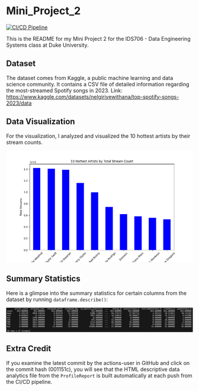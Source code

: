 # Mini_Project_2
[![CI/CD Pipeline](https://github.com/nogibjj/Peter_Min_Data_Engineering_Project2/actions/workflows/cicd.yml/badge.svg?branch=main)](https://github.com/nogibjj/Peter_Min_Data_Engineering_Project2/actions/workflows/cicd.yml)

This is the README for my Mini Project 2 for the IDS706 - Data Engineering Systems class at Duke University.

## Dataset
The dataset comes from Kaggle, a public machine learning and data science community. It contains a CSV file of detailed information regarding the most-streamed Spotify songs in 2023. Link: https://www.kaggle.com/datasets/nelgiriyewithana/top-spotify-songs-2023/data

## Data Visualization
For the visualization, I analyzed and visualized the 10 hottest artists by their stream counts.

![alt text](top_10_artist_by_stream_count.png)

## Summary Statistics
Here is a glimpse into the summary statistics for certain columns from the dataset by running `dataframe.describe()`:

![alt text](summary_statistics.png)

## Extra Credit
If you examine the latest commit by the actions-user in GitHub and click on the commit hash (001151c), you will see that the HTML descriptive data analytics file from the `ProfileReport` is built automatically at each push from the CI/CD pipeline.
